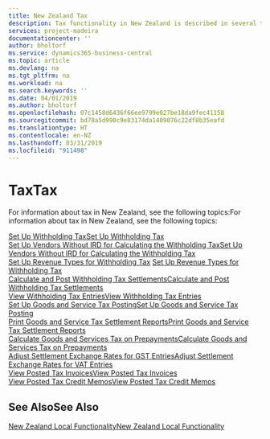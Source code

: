 ```yaml
---
title: New Zealand Tax
description: Tax functionality in New Zealand is described in several topics.
services: project-madeira
documentationcenter: ''
author: bholtorf
ms.service: dynamics365-business-central
ms.topic: article
ms.devlang: na
ms.tgt_pltfrm: na
ms.workload: na
ms.search.keywords: ''
ms.date: 04/01/2019
ms.author: bholtorf
ms.openlocfilehash: 07c1458d6436f66ee9799e027be18da9fec41158
ms.sourcegitcommit: bd78a5d990c9e83174da1409076c22df8b35eafd
ms.translationtype: HT
ms.contentlocale: en-NZ
ms.lasthandoff: 03/31/2019
ms.locfileid: "911498"
---
```

# <a name="tax"></a><span data-ttu-id="ae869-103">Tax</span><span class="sxs-lookup"><span data-stu-id="ae869-103">Tax</span></span>
<span data-ttu-id="ae869-104">For information about tax in New Zealand, see the following topics:</span><span class="sxs-lookup"><span data-stu-id="ae869-104">For information about tax in New Zealand, see the following topics:</span></span>  

[<span data-ttu-id="ae869-105">Set Up Withholding Tax</span><span class="sxs-lookup"><span data-stu-id="ae869-105">Set Up Withholding Tax</span></span>](how-to-set-up-withholding-tax.md)  
[<span data-ttu-id="ae869-106">Set Up Vendors Without IRD for Calculating the Withholding Tax</span><span class="sxs-lookup"><span data-stu-id="ae869-106">Set Up Vendors Without IRD for Calculating the Withholding Tax</span></span>](how-to-set-up-vendors-without-abn-for-calculating-the-withholding-tax.md)  
<span data-ttu-id="ae869-107">[Set Up Revenue Types for Withholding Tax](how-to-set-up-revenue-types-for-withholding-tax.md)  </span><span class="sxs-lookup"><span data-stu-id="ae869-107">[Set Up Revenue Types for Withholding Tax](how-to-set-up-revenue-types-for-withholding-tax.md)  </span></span>  
[<span data-ttu-id="ae869-108">Calculate and Post Withholding Tax Settlements</span><span class="sxs-lookup"><span data-stu-id="ae869-108">Calculate and Post Withholding Tax Settlements</span></span>](how-to-calculate-and-post-withholding-tax-settlements.md)  
[<span data-ttu-id="ae869-109">View Withholding Tax Entries</span><span class="sxs-lookup"><span data-stu-id="ae869-109">View Withholding Tax Entries</span></span>](how-to-view-withholding-tax-entries.md)  
[<span data-ttu-id="ae869-110">Set Up Goods and Service Tax Posting</span><span class="sxs-lookup"><span data-stu-id="ae869-110">Set Up Goods and Service Tax Posting</span></span>](how-to-set-up-goods-and-service-tax-posting.md)  
[<span data-ttu-id="ae869-111">Print Goods and Service Tax Settlement Reports</span><span class="sxs-lookup"><span data-stu-id="ae869-111">Print Goods and Service Tax Settlement Reports</span></span>](how-to-print-goods-and-service-tax-settlement-reports.md)  
[<span data-ttu-id="ae869-112">Calculate Goods and Services Tax on Prepayments</span><span class="sxs-lookup"><span data-stu-id="ae869-112">Calculate Goods and Services Tax on Prepayments</span></span>](how-to-calculate-goods-and-services-tax-on-prepayments.md)  
[<span data-ttu-id="ae869-113">Adjust Settlement Exchange Rates for GST Entries</span><span class="sxs-lookup"><span data-stu-id="ae869-113">Adjust Settlement Exchange Rates for VAT Entries</span></span>](how-to-adjust-settlement-exchange-rates-for-vat-entries.md)  
[<span data-ttu-id="ae869-114">View Posted Tax Invoices</span><span class="sxs-lookup"><span data-stu-id="ae869-114">View Posted Tax Invoices</span></span>](how-to-view-posted-tax-invoices.md)  
[<span data-ttu-id="ae869-115">View Posted Tax Credit Memos</span><span class="sxs-lookup"><span data-stu-id="ae869-115">View Posted Tax Credit Memos</span></span>](how-to-view-posted-tax-credit-memos.md)

## <a name="see-also"></a><span data-ttu-id="ae869-116">See Also</span><span class="sxs-lookup"><span data-stu-id="ae869-116">See Also</span></span>
[<span data-ttu-id="ae869-117">New Zealand Local Functionality</span><span class="sxs-lookup"><span data-stu-id="ae869-117">New Zealand Local Functionality</span></span>](new-zealand-local-functionality.md)  
